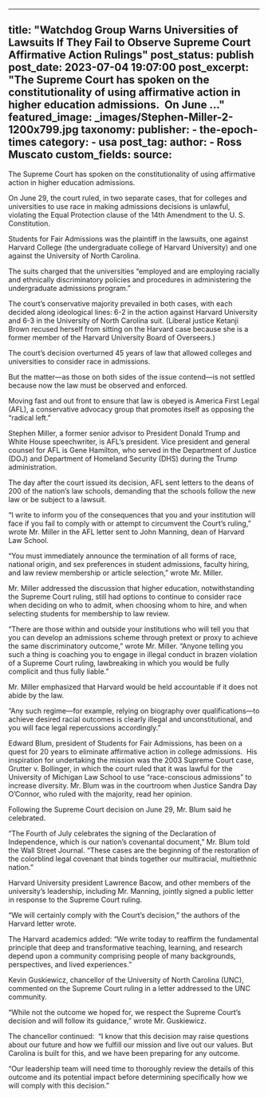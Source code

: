
---
title: "Watchdog Group Warns Universities of Lawsuits If They Fail to Observe Supreme Court Affirmative Action Rulings" 
post_status: publish
post_date: 2023-07-04 19:07:00 
post_excerpt: "The Supreme Court has spoken on the constitutionality of using affirmative action in higher education admissions.  On June ..."
featured_image: _images/Stephen-Miller-2-1200x799.jpg 
taxonomy:
    publisher:
        - the-epoch-times
    category:
        - usa 
    post_tag:
    author:
        - Ross Muscato
custom_fields:
    source: 
---
The Supreme Court has spoken on the constitutionality of using affirmative action in higher education admissions.

On June 29, the court ruled, in two separate cases, that for colleges and universities to use race in making admissions decisions is unlawful, violating the Equal Protection clause of the 14th Amendment to the U. S. Constitution.

Students for Fair Admissions was the plaintiff in the lawsuits, one against Harvard College (the undergraduate college of Harvard University) and one against the University of North Carolina.

The suits charged that the universities “employed and are employing racially and ethnically discriminatory policies and procedures in administering the undergraduate admissions program.”

The court’s conservative majority prevailed in both cases, with each decided along ideological lines: 6-2 in the action against Harvard University and 6-3 in the University of North Carolina suit. (Liberal justice Ketanji Brown recused herself from sitting on the Harvard case because she is a former member of the Harvard University Board of Overseers.)

The court’s decision overturned 45 years of law that allowed colleges and universities to consider race in admissions.

But the matter—as those on both sides of the issue contend—is not settled because now the law must be observed and enforced.

Moving fast and out front to ensure that law is obeyed is America First Legal (AFL), a conservative advocacy group that promotes itself as opposing the “radical left.”

Stephen Miller, a former senior advisor to President Donald Trump and White House speechwriter, is AFL’s president. Vice president and general counsel for AFL is Gene Hamilton, who served in the Department of Justice (DOJ) and Department of Homeland Security (DHS) during the Trump administration.

The day after the court issued its decision, AFL sent letters to the deans of 200 of the nation’s law schools, demanding that the schools follow the new law or be subject to a lawsuit.

“I write to inform you of the consequences that you and your institution will face if you fail to comply with or attempt to circumvent the Court’s ruling,” wrote Mr. Miller in the AFL letter sent to John Manning, dean of Harvard Law School.

“You must immediately announce the termination of all forms of race, national origin, and sex preferences in student admissions, faculty hiring, and law review membership or article selection,” wrote Mr. Miller.

Mr. Miller addressed the discussion that higher education, notwithstanding the Supreme Court ruling, still had options to continue to consider race when deciding on who to admit, when choosing whom to hire, and when selecting students for membership to law review.

“There are those within and outside your institutions who will tell you that you can develop an admissions scheme through pretext or proxy to achieve the same discriminatory outcome,” wrote Mr. Miller. “Anyone telling you such a thing is coaching you to engage in illegal conduct in brazen violation of a Supreme Court ruling, lawbreaking in which you would be fully complicit and thus fully liable.”

Mr. Miller emphasized that Harvard would be held accountable if it does not abide by the law.

“Any such regime—for example, relying on biography over qualifications—to achieve desired racial outcomes is clearly illegal and unconstitutional, and you will face legal repercussions accordingly.”

Edward Blum, president of Students for Fair Admissions, has been on a quest for 20 years to eliminate affirmative action in college admissions.  His inspiration for undertaking the mission was the 2003 Supreme Court case, Grutter v. Bollinger, in which the court ruled that it was lawful for the University of Michigan Law School to use “race-conscious admissions” to increase diversity. Mr. Blum was in the courtroom when Justice Sandra Day O’Connor, who ruled with the majority, read her opinion.

Following the Supreme Court decision on June 29, Mr. Blum said he celebrated.

“The Fourth of July celebrates the signing of the Declaration of Independence, which is our nation’s covenantal document,” Mr. Blum told the Wall Street Journal. “These cases are the beginning of the restoration of the colorblind legal covenant that binds together our multiracial, multiethnic nation.”

Harvard University president Lawrence Bacow, and other members of the university’s leadership, including Mr. Manning, jointly signed a public letter in response to the Supreme Court ruling.

“We will certainly comply with the Court’s decision,” the authors of the Harvard letter wrote.

The Harvard academics added: “We write today to reaffirm the fundamental principle that deep and transformative teaching, learning, and research depend upon a community comprising people of many backgrounds, perspectives, and lived experiences.”

Kevin Guskiewicz, chancellor of the University of North Carolina (UNC), commented on the Supreme Court ruling in a letter addressed to the UNC community.

“While not the outcome we hoped for, we respect the Supreme Court’s decision and will follow its guidance,” wrote Mr. Guskiewicz.

The chancellor continued:  “I know that this decision may raise questions about our future and how we fulfill our mission and live out our values. But Carolina is built for this, and we have been preparing for any outcome.

“Our leadership team will need time to thoroughly review the details of this outcome and its potential impact before determining specifically how we will comply with this decision.” 